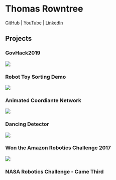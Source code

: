 # Thomas Rowntree
[GitHub](https://github.com/ChainBreak)
 | 
[YouTube](https://www.youtube.com/user/thomasjamesrowntree/videos)
 | 
[LinkedIn](https://www.linkedin.com/in/thomas-rowntree-74350156/)

## Projects

### GovHack2019
[![](https://img.youtube.com/vi/9dWrHqQp2VY/0.jpg)](https://www.youtube.com/watch?v=9dWrHqQp2VY)

### Robot Toy Sorting Demo
[![](https://img.youtube.com/vi/6o9qGittnbY/0.jpg)](https://www.youtube.com/watch?v=6o9qGittnbY)

### Animated Coordiante Network
[![](https://img.youtube.com/vi/ad2IakGra7Y/0.jpg)](https://www.youtube.com/watch?v=ad2IakGra7Y)

### Dancing Detector
[![](https://img.youtube.com/vi/R4nB-2Fu7w8/0.jpg)](https://www.youtube.com/watch?v=R4nB-2Fu7w8)

### Won the Amazon Robotics Challenge 2017
[![](https://img.youtube.com/vi/yXdzOuQDobk/0.jpg)](https://www.youtube.com/watch?v=yXdzOuQDobk)

### NASA Robotics Challenge - Came Third

### 
